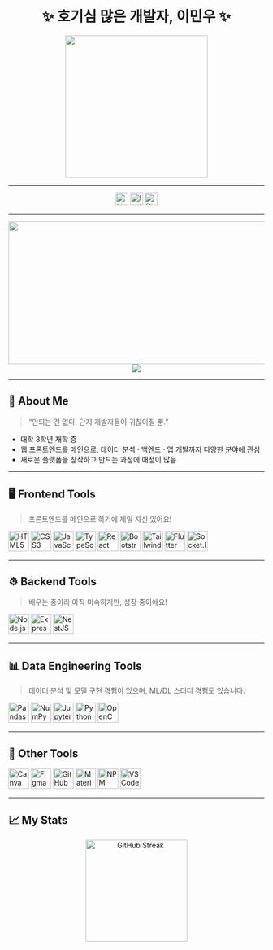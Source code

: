 <h1 align="center">✨ 호기심 많은 개발자, 이민우 ✨</h1>

<div align="center">
  <img height="280" src="https://www.2cpu.co.kr/data/froala/QnA/230825/230825_QnA_759db5252e46af51d9d7ab2d15dc92c767598b8a.jpg" />
</div>

---

<div align="center">
  <a href="https://linkedin.com"><img src="https://img.shields.io/static/v1?message=LinkedIn&logo=linkedin&color=0077B5&logoColor=white&style=for-the-badge" height="25" alt="LinkedIn" /></a>
  <a href="https://instagram.com"><img src="https://img.shields.io/static/v1?message=Instagram&logo=instagram&color=E4405F&logoColor=white&style=for-the-badge" height="25" alt="Instagram" /></a>
  <a href="https://discord.com"><img src="https://img.shields.io/static/v1?message=Discord&logo=discord&color=7289DA&logoColor=white&style=for-the-badge" height="25" alt="Discord" /></a>
</div>

---

<a href="https://www.gitanimals.org/en_US?utm_medium=image&utm_source=minwoo1119&utm_content=farm">
  <img src="https://render.gitanimals.org/farms/minwoo1119" width="600" height="280"/>
</a>

<div align="center">
  <img src="https://visitor-badge.laobi.icu/badge?page_id=minwoo1119.minwoo1119" />
</div>

---

## 👤 About Me

> “안되는 건 없다. 단지 개발자들이 귀찮아질 뿐.”

- 대학 3학년 재학 중  
- 웹 프론트엔드를 메인으로, 데이터 분석 · 백엔드 · 앱 개발까지 다양한 분야에 관심  
- 새로운 플랫폼을 창작하고 만드는 과정에 애정이 많음  

---

## 🖥️ Frontend Tools  
> 프론트엔드를 메인으로 하기에 제일 자신 있어요!

<div align="left">
  <img src="https://cdn.jsdelivr.net/gh/devicons/devicon/icons/html5/html5-original.svg" height="40" alt="HTML5"/>
  <img src="https://cdn.jsdelivr.net/gh/devicons/devicon/icons/css3/css3-original.svg" height="40" alt="CSS3"/>
  <img src="https://cdn.jsdelivr.net/gh/devicons/devicon/icons/javascript/javascript-original.svg" height="40" alt="JavaScript"/>
  <img src="https://cdn.jsdelivr.net/gh/devicons/devicon/icons/typescript/typescript-original.svg" height="40" alt="TypeScript"/>
  <img src="https://cdn.jsdelivr.net/gh/devicons/devicon/icons/react/react-original.svg" height="40" alt="React"/>
  <img src="https://cdn.jsdelivr.net/gh/devicons/devicon/icons/bootstrap/bootstrap-original.svg" height="40" alt="Bootstrap"/>
  <img src="https://cdn.jsdelivr.net/gh/devicons/devicon/icons/tailwindcss/tailwindcss-original-wordmark.svg" height="40" alt="Tailwind"/>
  <img src="https://cdn.jsdelivr.net/gh/devicons/devicon/icons/flutter/flutter-original.svg" height="40" alt="Flutter"/>
  <img src="https://cdn.jsdelivr.net/gh/devicons/devicon/icons/socketio/socketio-original.svg" height="40" alt="Socket.IO"/>
</div>

---

## ⚙️ Backend Tools  
> 배우는 중이라 아직 미숙하지만, 성장 중이에요!

<div align="left">
  <img src="https://cdn.jsdelivr.net/gh/devicons/devicon/icons/nodejs/nodejs-original.svg" height="40" alt="Node.js"/>
  <img src="https://cdn.jsdelivr.net/gh/devicons/devicon/icons/express/express-original.svg" height="40" alt="Express"/>
  <img src="https://cdn.jsdelivr.net/gh/devicons/devicon/icons/nestjs/nestjs-original.svg" height="40" alt="NestJS"/>
</div>

---

## 📊 Data Engineering Tools  
> 데이터 분석 및 모델 구현 경험이 있으며, ML/DL 스터디 경험도 있습니다.

<div align="left">
  <img src="https://cdn.jsdelivr.net/gh/devicons/devicon/icons/pandas/pandas-original.svg" height="40" alt="Pandas"/>
  <img src="https://cdn.jsdelivr.net/gh/devicons/devicon/icons/numpy/numpy-original.svg" height="40" alt="NumPy"/>
  <img src="https://cdn.jsdelivr.net/gh/devicons/devicon/icons/jupyter/jupyter-original.svg" height="40" alt="Jupyter"/>
  <img src="https://cdn.jsdelivr.net/gh/devicons/devicon/icons/python/python-original.svg" height="40" alt="Python"/>
  <img src="https://cdn.jsdelivr.net/gh/devicons/devicon/icons/opencv/opencv-original.svg" height="40" alt="OpenCV"/>
</div>

---

## 🎨 Other Tools  

<div align="left">
  <img src="https://cdn.jsdelivr.net/gh/devicons/devicon/icons/canva/canva-original.svg" height="40" alt="Canva"/>
  <img src="https://cdn.jsdelivr.net/gh/devicons/devicon/icons/figma/figma-original.svg" height="40" alt="Figma"/>
  <img src="https://cdn.jsdelivr.net/gh/devicons/devicon/icons/github/github-original.svg" height="40" alt="GitHub"/>
  <img src="https://cdn.jsdelivr.net/gh/devicons/devicon/icons/materialui/materialui-original.svg" height="40" alt="Material UI"/>
  <img src="https://cdn.jsdelivr.net/gh/devicons/devicon/icons/npm/npm-original-wordmark.svg" height="40" alt="NPM"/>
  <img src="https://cdn.jsdelivr.net/gh/devicons/devicon/icons/vscode/vscode-original.svg" height="40" alt="VSCode"/>
</div>

---

## 📈 My Stats

<div align="center">
  <img src="https://streak-stats.demolab.com?user=minwoo1119&theme=dark&hide_border=false&border_radius=5" height="200" alt="GitHub Streak"/>
</div>
